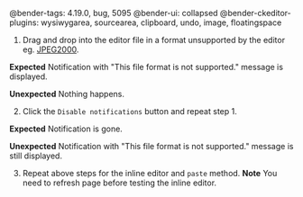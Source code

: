 @bender-tags: 4.19.0, bug, 5095
@bender-ui: collapsed
@bender-ckeditor-plugins: wysiwygarea, sourcearea, clipboard, undo, image, floatingspace

1. Drag and drop into the editor file in a format unsupported by the editor eg. [JPEG2000](_assets/logo.jp2).

**Expected** Notification with "This file format is not supported." message is displayed.

**Unexpected** Nothing happens.

2. Click the `Disable notifications` button and repeat step 1.

**Expected** Notification is gone.

**Unexpected** Notification with "This file format is not supported." message is still displayed.

3. Repeat above steps for the inline editor and `paste` method.
**Note** You need to refresh page before testing the inline editor.
